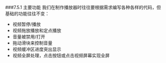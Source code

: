 ###7.5.1 主要功能
我们在制作播放器时往往要根据需求编写各种各样的代码，但基础的功能往往不变：

- 视频暂停/播放
- 视频拖放播放和定点播放
- 音量被禁用/打开
- 拖动滑块来控制音量
- 视频缓冲区进度突出显示
- 视频全屏处理，点击按钮或点击视频屏幕实现全屏